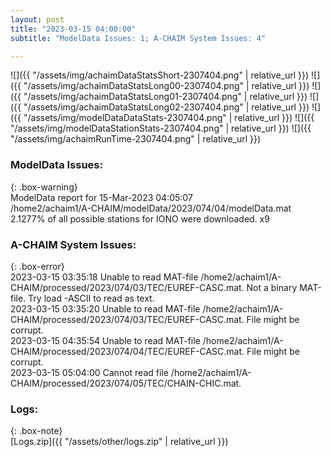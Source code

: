 ```yaml
---
layout: post
title: "2023-03-15 04:00:00"
subtitle: "ModelData Issues: 1; A-CHAIM System Issues: 4"

---
```


![]({{ "/assets/img/achaimDataStatsShort-2307404.png" | relative_url }})
![]({{ "/assets/img/achaimDataStatsLong00-2307404.png" | relative_url }})
![]({{ "/assets/img/achaimDataStatsLong01-2307404.png" | relative_url }})
![]({{ "/assets/img/achaimDataStatsLong02-2307404.png" | relative_url }})
![]({{ "/assets/img/modelDataDataStats-2307404.png" | relative_url }})
![]({{ "/assets/img/modelDataStationStats-2307404.png" | relative_url }})
![]({{ "/assets/img/achaimRunTime-2307404.png" | relative_url }})

### ModelData Issues:  
  
{: .box-warning}  
 ModelData report for 15-Mar-2023 04:05:07   
 /home2/achaim1/A-CHAIM/modelData/2023/074/04/modelData.mat   
 2.1277% of all possible stations for IONO were downloaded. x9   
  
### A-CHAIM System Issues:  
  
{: .box-error}  
2023-03-15 03:35:18 Unable to read MAT-file /home2/achaim1/A-CHAIM/processed/2023/074/03/TEC/EUREF-CASC.mat. Not a binary MAT-file. Try load -ASCII to read as text.  
2023-03-15 03:35:20 Unable to read MAT-file /home2/achaim1/A-CHAIM/processed/2023/074/03/TEC/EUREF-CASC.mat. File might be corrupt.  
2023-03-15 04:35:54 Unable to read MAT-file /home2/achaim1/A-CHAIM/processed/2023/074/04/TEC/EUREF-CASC.mat. File might be corrupt.  
2023-03-15 05:04:00 Cannot read file /home2/achaim1/A-CHAIM/processed/2023/074/05/TEC/CHAIN-CHIC.mat.  

### Logs:  
  
{: .box-note}  
[Logs.zip]({{ "/assets/other/logs.zip" | relative_url }})  
